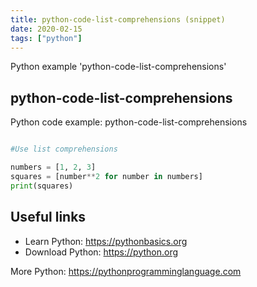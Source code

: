 ```yaml
---
title: python-code-list-comprehensions (snippet)
date: 2020-02-15
tags: ["python"]
---
```

Python example 'python-code-list-comprehensions'


## python-code-list-comprehensions

Python code example: python-code-list-comprehensions

```python

#Use list comprehensions

numbers = [1, 2, 3]
squares = [number**2 for number in numbers]
print(squares)


```

## Useful links

- Learn Python: https://pythonbasics.org
- Download Python: https://python.org

More Python: https://pythonprogramminglanguage.com
